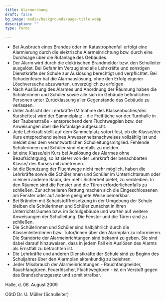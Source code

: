 ```yaml
---
title: Alarmordnung
draft: false
bg_image: media/backgrounds/page-title.webp
description: ""
type: forms

---
```

- Bei Ausbruch eines Brandes oder im Katastrophenfall erfolgt eine Alarmierung durch die elektrische Alarmeinrichtung bzw. durch eine Durchsage über die Rufanlage des Gebäudes.
- Der Alarm wird durch die elektrischen Brandmelder bzw. den Schulleiter ausgelöst. Bei Gefahr im Verzug sind alle Lehrkräfte und sonstigen Dienstkräfte der Schule zur Auslösung berechtigt und verpflichtet. Bei Schadenfeuer hat die Alarmauslösung, ohne den Erfolg eigener Löschversuche abzuwarten, unverzüglich zu erfolgen.
- Nach Auslösung des Alarmes und Anordnung der Räumung haben die Schülerinnen und Schüler sowie alle sich im Gebäude befindlichen Personen unter Zurücklassung aller Gegenstände das Gebäude zu verlassen.
- Unter Aufsicht der Lehrkräfte (Mitnahme des Klassenbuches/des Kursheftes) wird der Sammelplatz - die Freifläche vor der Turnhalle in der Taubenstraße - entsprechend dem Fluchtwegplan bzw. der Anweisungen über die Rufanlage aufgesucht.
- Jede Lehrkraft stellt auf dem Sammelplatz sofort fest, ob die Klasse/der Kurs entsprechend seines Anwesenheitsnachweises vollzählig ist und meldet dies dem verantwortlichen Schulleitungsmitglied. Fehlende Schülerinnen und Schüler sind ebenfalls zu melden.
- Ist eine Klasse/ein Kurs bei Auslösung des Alarmes ohne Beaufsichtigung, so ist sie/er von der Lehrkraft der benachbarten Klasse/ des Kurses mitzubetreuen.
- Ist die Benutzung der Fluchtwege nicht mehr möglich, haben die Lehrkräfte sowie die Schülerinnen und Schüler im Unterrichtsraum oder in einem anderen Raum, der mehr Sicherheit bietet, zu verbleiben. In den Räumen sind die Fenster und die Türen erforderlichenfalls zu schließen. Zur schnelleren Rettung machen sich die Eingeschlossenen am Fenster oder auf andere geeignete Weise bemerkbar.
- Bei Bränden mit Schadstofffreisetzung in der Umgebung der Schule bleiben die Schülerinnen und Schüler zunächst in ihren Unterrichtsräumen bzw. im Schulgebäude und warten auf weitere Anweisungen der Schulleitung. Die Fenster und die Türen sind zu schließen.
- Die Schülerinnen und Schüler sind halbjährlich durch die Klassenleiter/innen bzw. Tutor/innen über den Alarmplan zu informieren. Die Standorte der Alarmeinrichtungen sind bekannt zu geben. Sie sind dabei darauf hinzuweisen, dass in jedem Fall ein Auslösen des Alarms als Ernstfall zu betrachten ist.
- Die Lehrkräfte und anderen Dienstkräfte der Schule sind zu Beginn des Schuljahres über den Alarmplan aktenkundig zu belehren.
- Jeder Missbrauch der Alarmeinrichtungen - Rauchfangmelder, Rauchfangtüren, Feuerlöscher, Fluchtwegtüren - ist ein Verstoß gegen das Brandschutzgesetz und somit strafbar.

Halle, d. 06. August 2009

OStD Dr. U. Müller (Schulleiter)

